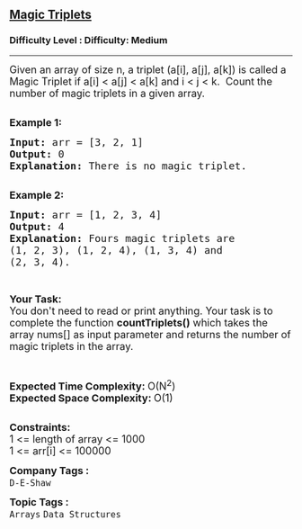 <h2><a href="https://www.geeksforgeeks.org/problems/magic-triplets4003/1?page=2&company=D-E-Shaw&sortBy=difficulty">Magic Triplets</a></h2><h3>Difficulty Level : Difficulty: Medium</h3><hr><div class="problems_problem_content__Xm_eO"><p><span style="font-size:18px">Given an array of size n, a triplet (a[i], a[j], a[k]) is called a Magic Triplet if a[i] &lt; a[j] &lt; a[k] and i &lt; j &lt; k. &nbsp;Count the number of magic triplets in a given array.</span><br>
&nbsp;</p>

<p><span style="font-size:18px"><strong>Example 1:</strong></span></p>

<pre><span style="font-size:18px"><strong>Input: </strong>arr = [3, 2, 1]
<strong>Output: </strong>0
<strong>Explanation: </strong>There is no magic triplet.</span>
</pre>

<p><br>
<span style="font-size:18px"><strong>Example 2:</strong></span></p>

<pre><span style="font-size:18px"><strong>Input: </strong>arr = [1, 2, 3, 4]
<strong>Output: </strong>4
<strong>Explanation: </strong>Fours magic triplets are 
(1, 2, 3), (1, 2, 4), (1, 3, 4) and 
(2, 3, 4).</span>
</pre>

<p>&nbsp;</p>

<p><span style="font-size:18px"><strong>Your Task:</strong><br>
You don't need to read or print anything. Your task is to complete the function&nbsp;<strong>countTriplets()</strong>&nbsp;which takes the array nums[] as input parameter and returns the number&nbsp;of magic triplets in the array.</span></p>

<p>&nbsp;</p>

<p><span style="font-size:18px"><strong>Expected Time Complexity:&nbsp;</strong>O(N<sup>2</sup>)&nbsp;<br>
<strong>Expected Space Complexity:&nbsp;</strong>O(1)</span><br>
&nbsp;</p>

<p><span style="font-size:18px"><strong>Constraints:</strong><br>
1 &lt;= length of array &lt;= 1000<br>
1 &lt;= arr[i] &lt;= 100000</span></p>
</div><p><span style=font-size:18px><strong>Company Tags : </strong><br><code>D-E-Shaw</code>&nbsp;<br><p><span style=font-size:18px><strong>Topic Tags : </strong><br><code>Arrays</code>&nbsp;<code>Data Structures</code>&nbsp;